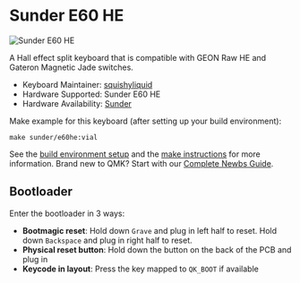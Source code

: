 # Sunder E60 HE

![Sunder E60 HE]()

A Hall effect split keyboard that is compatible with GEON Raw HE and Gateron Magnetic Jade switches.

* Keyboard Maintainer: [squishyliquid](https://github.com/squishyliquid)
* Hardware Supported: Sunder E60 HE
* Hardware Availability: [Sunder](https://sunderkeyboards.com/)

Make example for this keyboard (after setting up your build environment):

    make sunder/e60he:vial

See the [build environment setup](https://docs.qmk.fm/#/getting_started_build_tools) and the [make instructions](https://docs.qmk.fm/#/getting_started_make_guide) for more information. Brand new to QMK? Start with our [Complete Newbs Guide](https://docs.qmk.fm/#/newbs).

## Bootloader

Enter the bootloader in 3 ways:

* **Bootmagic reset**: Hold down `Grave` and plug in left half to reset. Hold down `Backspace` and plug in right half to reset.
* **Physical reset button**: Hold down the button on the back of the PCB and plug in
* **Keycode in layout**: Press the key mapped to `QK_BOOT` if available
